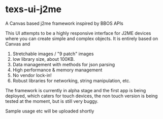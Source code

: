 texs-ui-j2me
============

A Canvas based j2me framework inspired by BBOS APIs

This UI attempts to be a highly responsive interface for J2ME devices where you can create simple and complex objects.
It is entirely based on Canvas and 

1. Stretchable images / "9 patch" images
2. low library size, about 100KB.
3. Data management with methods for json parsing
4. High performance & memory management
5. No vendor lock-in!
6. Robust libraries for networking, string manipulation, etc.

The framework is currently in alpha stage and the first app is being deployed, which caters for touch devices, the non touch version is being tested at the moment, but is still very buggy.

Sample usage etc will be uploaded shortly
